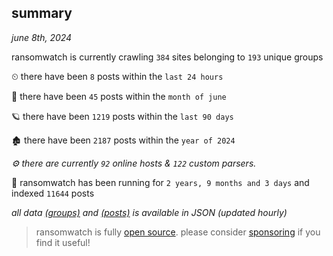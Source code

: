 
## summary
_june 8th, 2024_

ransomwatch is currently crawling `384` sites belonging to `193` unique groups

⏲ there have been `8` posts within the `last 24 hours`

🦈 there have been `45` posts within the `month of june`

🪐 there have been `1219` posts within the `last 90 days`

🏚 there have been `2187` posts within the `year of 2024`

_⚙️ there are currently `92` online hosts & `122` custom parsers._

🦕 ransomwatch has been running for `2 years, 9 months and 3 days` and indexed `11644` posts

_all data  [(groups)](http://ransomwhat.telemetry.ltd/groups) and [(posts)](http://ransomwhat.telemetry.ltd/posts) is available in JSON (updated hourly)_

> ransomwatch is fully [open source](https://github.com/joshhighet/ransomwatch#ransomwatch--). please consider [sponsoring](https://github.com/sponsors/joshhighet) if you find it useful!
